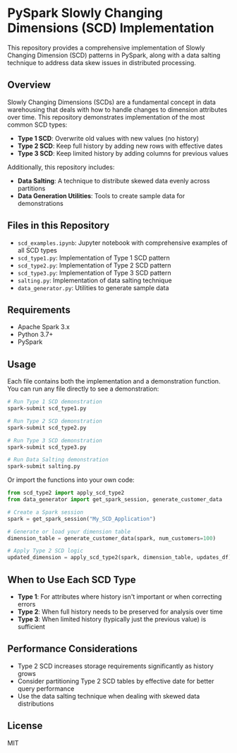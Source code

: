 # PySpark Slowly Changing Dimensions (SCD) Implementation

This repository provides a comprehensive implementation of Slowly Changing Dimension (SCD) patterns in PySpark, along with a data salting technique to address data skew issues in distributed processing.

## Overview

Slowly Changing Dimensions (SCDs) are a fundamental concept in data warehousing that deals with how to handle changes to dimension attributes over time. This repository demonstrates implementation of the most common SCD types:

- **Type 1 SCD**: Overwrite old values with new values (no history)
- **Type 2 SCD**: Keep full history by adding new rows with effective dates
- **Type 3 SCD**: Keep limited history by adding columns for previous values

Additionally, this repository includes:

- **Data Salting**: A technique to distribute skewed data evenly across partitions
- **Data Generation Utilities**: Tools to create sample data for demonstrations

## Files in this Repository

- `scd_examples.ipynb`: Jupyter notebook with comprehensive examples of all SCD types
- `scd_type1.py`: Implementation of Type 1 SCD pattern
- `scd_type2.py`: Implementation of Type 2 SCD pattern
- `scd_type3.py`: Implementation of Type 3 SCD pattern
- `salting.py`: Implementation of data salting technique
- `data_generator.py`: Utilities to generate sample data

## Requirements

- Apache Spark 3.x
- Python 3.7+
- PySpark

## Usage

Each file contains both the implementation and a demonstration function. You can run any file directly to see a demonstration:

```bash
# Run Type 1 SCD demonstration
spark-submit scd_type1.py

# Run Type 2 SCD demonstration
spark-submit scd_type2.py

# Run Type 3 SCD demonstration
spark-submit scd_type3.py

# Run Data Salting demonstration
spark-submit salting.py
```

Or import the functions into your own code:

```python
from scd_type2 import apply_scd_type2
from data_generator import get_spark_session, generate_customer_data

# Create a Spark session
spark = get_spark_session("My_SCD_Application")

# Generate or load your dimension table
dimension_table = generate_customer_data(spark, num_customers=100)

# Apply Type 2 SCD logic
updated_dimension = apply_scd_type2(spark, dimension_table, updates_df)
```

## When to Use Each SCD Type

- **Type 1**: For attributes where history isn't important or when correcting errors
- **Type 2**: When full history needs to be preserved for analysis over time
- **Type 3**: When limited history (typically just the previous value) is sufficient

## Performance Considerations

- Type 2 SCD increases storage requirements significantly as history grows
- Consider partitioning Type 2 SCD tables by effective date for better query performance
- Use the data salting technique when dealing with skewed data distributions

## License

MIT